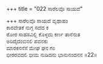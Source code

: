+++
title = "022 ಸಾರೆಲವೊ ಸಾಯದೆ"

+++
ಸಾರೆಲವೊ ಸಾಯದೆ ವೃಥಾಹಂ  
ಕಾರವೇತಕೆ ನುಗ್ಗ ಸದೆದ ಕ  
ಠೋರ ಸಾಹಸವಿಲ್ಲಿ ಕೊಳ್ಳದು ಕರ್ಣ ತಾನೆನುತ  
ಅರಿದೈದಂಬಿನಲಿ ಪವನಕು  
ಮಾರಕನನೆಸೆ ಮೇಘ ಘನ ಗಂ  
ಭೀರರವದಲಿ ಭೀಮ ನುಡಿದನು ಭಾನುನಂದನನ    ॥22॥